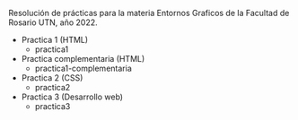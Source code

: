 

Resolución de prácticas para la materia Entornos Graficos de la Facultad de Rosario UTN, año 2022.

* Practica 1 (HTML)
  * practica1
* Practica complementaria (HTML)
  * practica1-complementaria
* Practica 2 (CSS)
  * practica2
* Practica 3 (Desarrollo web)
  * practica3
